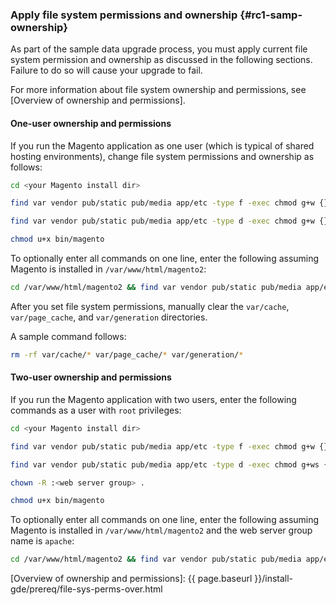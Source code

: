 ### Apply file system permissions and ownership {#rc1-samp-ownership}

As part of the sample data upgrade process, you must apply current file system permission and ownership as discussed in the following sections.
Failure to do so will cause your upgrade to fail.

For more information about file system ownership and permissions, see [Overview of ownership and permissions].

#### One-user ownership and permissions

If you run the Magento application as one user (which is typical of shared hosting environments), change file system permissions and ownership as follows:

```bash
cd <your Magento install dir>
```
```bash
find var vendor pub/static pub/media app/etc -type f -exec chmod g+w {} \;
```
```bash
find var vendor pub/static pub/media app/etc -type d -exec chmod g+w {} \;
```
```bash
chmod u+x bin/magento
```

To optionally enter all commands on one line, enter the following assuming Magento is installed in `/var/www/html/magento2`:
```bash
cd /var/www/html/magento2 && find var vendor pub/static pub/media app/etc -type f -exec chmod g+w {} \; && find var vendor pub/static pub/media app/etc -type d -exec chmod g+w {} \; && chmod u+x bin/magento
```

After you set file system permissions, manually clear the `var/cache`, `var/page_cache`, and `var/generation` directories.

A sample command follows:
```bash
rm -rf var/cache/* var/page_cache/* var/generation/*
```

#### Two-user ownership and permissions

If you run the Magento application with two users, enter the following commands as a user with `root` privileges:

```bash
cd <your Magento install dir>
```
```bash
find var vendor pub/static pub/media app/etc -type f -exec chmod g+w {} \;
```
```bash
find var vendor pub/static pub/media app/etc -type d -exec chmod g+ws {} \;
```
```bash
chown -R :<web server group> .
```
```bash
chmod u+x bin/magento
```

To optionally enter all commands on one line, enter the following assuming Magento is installed in `/var/www/html/magento2` and the web server group name is `apache`:
```bash
cd /var/www/html/magento2 && find var vendor pub/static pub/media app/etc -type f -exec chmod g+w {} \; && find var vendor pub/static pub/media app/etc -type d -exec chmod g+ws {} \; && chown -R :apache . && chmod u+x bin/magento
```

<!-- Link definitions -->
[Overview of ownership and permissions]: {{ page.baseurl }}/install-gde/prereq/file-sys-perms-over.html